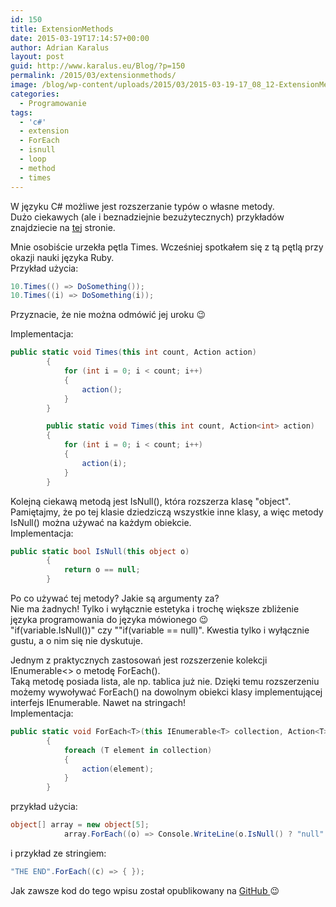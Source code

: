 ```yaml
---
id: 150
title: ExtensionMethods
date: 2015-03-19T17:14:57+00:00
author: Adrian Karalus
layout: post
guid: http://www.karalus.eu/Blog/?p=150
permalink: /2015/03/extensionmethods/
image: /blog/wp-content/uploads/2015/03/2015-03-19-17_08_12-ExtensionMethods-Microsoft-Visual-Studio.png
categories:
  - Programowanie
tags:
  - 'c#'
  - extension
  - ForEach
  - isnull
  - loop
  - method
  - times
---
```

W języku C# możliwe jest rozszerzanie typów o własne metody.  
Dużo ciekawych (ale i beznadziejnie bezużytecznych) przykładów znajdziecie na <a href="http://extensionmethod.net/csharp/" target="_blank">tej</a> stronie.

<!--more-->

Mnie osobiście urzekła pętla Times. Wcześniej spotkałem się z tą pętlą przy okazji nauki języka Ruby.  
Przykład użycia:

```csharp
10.Times(() => DoSomething());
10.Times((i) => DoSomething(i));
```

Przyznacie, że nie można odmówić jej uroku 😉

Implementacja:

```csharp
public static void Times(this int count, Action action)
        {
            for (int i = 0; i < count; i++)
            {
                action();
            }
        }

        public static void Times(this int count, Action<int> action)
        {
            for (int i = 0; i < count; i++)
            {
                action(i);
            }
        }
```

Kolejną ciekawą metodą jest IsNull(), która rozszerza klasę "object".  
Pamiętajmy, że po tej klasie dziedziczą wszystkie inne klasy, a więc metody IsNull() można używać na każdym obiekcie.  
Implementacja:

```csharp
public static bool IsNull(this object o)
        {
            return o == null;
        }
```

Po co używać tej metody? Jakie są argumenty za?  
Nie ma żadnych! Tylko i wyłącznie estetyka i trochę większe zbliżenie języka programowania do języka mówionego 😉  
"if(variable.IsNull())" czy ""if(variable == null)". Kwestia tylko i wyłącznie gustu, a o nim się nie dyskutuje.

Jednym z praktycznych zastosowań jest rozszerzenie kolekcji IEnumerable<> o metodę ForEach().  
Taką metodę posiada lista, ale np. tablica już nie. Dzięki temu rozszerzeniu możemy wywoływać ForEach() na dowolnym obiekci klasy implementującej interfejs IEnumerable. Nawet na stringach!  
Implementacja:

```csharp
public static void ForEach<T>(this IEnumerable<T> collection, Action<T> action)
        {
            foreach (T element in collection)
            {
                action(element);
            }
        }
```

przykład użycia:

```csharp
object[] array = new object[5];
            array.ForEach((o) => Console.WriteLine(o.IsNull() ? "null" : "not null"));
```

i przykład ze stringiem:

```csharp
"THE END".ForEach((c) => { });
```

 

Jak zawsze kod do tego wpisu został opublikowany na <a href="https://github.com/AdrianRamzes/ExtensionMethods" target="_blank">GitHub </a>😉
